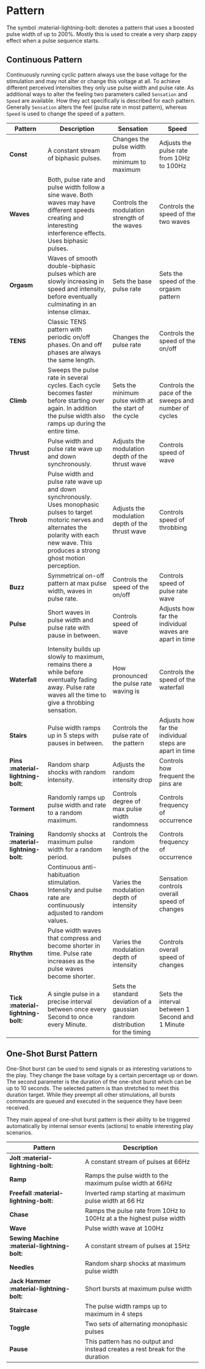 # Pattern

The symbol :material-lightning-bolt: denotes a pattern that uses a boosted pulse width of up to 200%. Mostly this is used to create a very sharp zappy effect when a pulse sequence starts.

## Continuous Pattern

Continuously running cyclic pattern always use the base voltage for the stimulation and may not alter or change this voltage at all. To achieve different perceived intensities they only use pulse width and pulse rate. As additional ways to alter the feeling two parameters called `Sensation` and `Speed` are available. How they act specifically is described for each pattern. Generally `Sensation` alters the feel (pulse rate in most pattern), whereas `Speed` is used to change the speed of a pattern.

| Pattern                                | Description                                                                                                                                                                                                | Sensation                                                                    | Speed                                                  |
| -------------------------------------- | ---------------------------------------------------------------------------------------------------------------------------------------------------------------------------------------------------------- | ---------------------------------------------------------------------------- | ------------------------------------------------------ |
| **Const**                              | A constant stream of biphasic pulses.                                                                                                                                                                      | Changes the pulse width from minimum to maximum                              | Adjusts the pulse rate from 10Hz to 100Hz              |
| **Waves**                              | Both, pulse rate and pulse width follow a sine wave. Both waves may have different speeds creating and interesting interference effects. Uses biphasic pulses.                                             | Controls the modulation strength of the waves                                | Controls the speed of the two waves                    |
| **Orgasm**                             | Waves of smooth double-biphasic pulses which are slowly increasing in speed and intensity, before eventually culminating in an intense climax.                                                             | Sets the base pulse rate                                                     | Sets the speed of the orgasm pattern                   |
| **TENS**                               | Classic TENS pattern with periodic on/off phases. On and off phases are always the same length.                                                                                                            | Changes the pulse rate                                                       | Controls the speed of the on/off                       |
| **Climb**                              | Sweeps the pulse rate in several cycles. Each cycle becomes faster before starting over again. In addition the pulse width also ramps up during the entire time.                                           | Sets the minimum pulse width at the start of the cycle                       | Controls the pace of the sweeps and number of cycles   |
| **Thrust**                             | Pulse width and pulse rate wave up and down synchronously.                                                                                                                                                 | Adjusts the modulation depth of the thrust wave                              | Controls speed of wave                                 |
| **Throb**                              | Pulse width and pulse rate wave up and down synchronously. Uses monophasic pulses to target motoric nerves and alternates the polarity with each new wave. This produces a strong ghost motion perception. | Adjusts the modulation depth of the thrust wave                              | Controls speed of throbbing                            |
| **Buzz**                               | Symmetrical on-off pattern at max pulse width, waves in pulse rate.                                                                                                                                        | Controls the speed of the on/off                                             | Controls speed of pulse rate wave                      |
| **Pulse**                              | Short waves in pulse width and pulse rate with pause in between.                                                                                                                                           | Controls speed of wave                                                       | Adjusts how far the individual waves are apart in time |
| **Waterfall**                          | Intensity builds up slowly to maximum, remains there a while before eventually fading away. Pulse rate waves all the time to give a throbbing sensation.                                                   | How pronounced the pulse rate waving is                                      | Controls the speed of the waterfall                    |
| **Stairs**                             | Pulse width ramps up in 5 steps with pauses in between.                                                                                                                                                    | Controls the pulse rate of the pattern                                       | Adjusts how far the individual steps are apart in time |
| **Pins :material-lightning-bolt:**     | Random sharp shocks with random intensity.                                                                                                                                                                 | Adjusts the random intensity drop                                            | Controls how frequent the pins are                     |
| **Torment**                            | Randomly ramps up pulse width and rate to a random maximum.                                                                                                                                                | Controls degree of max pulse width randomness                                | Controls frequency of occurrence                       |
| **Training :material-lightning-bolt:** | Randomly shocks at maximum pulse width for a random period.                                                                                                                                                | Controls the random length of the pulses                                     | Controls frequency of occurrence                       |
| **Chaos**                              | Continuous anti-habituation stimulation. Intensity and pulse rate are continuously adjusted to random values.                                                                                              | Varies the modulation depth of intensity                                     | Sensation controls overall speed of changes            |
| **Rhythm**                             | Pulse width waves that compress and become shorter in time. Pulse rate increases as the pulse waves become shorter.                                                                                        | Varies the modulation depth of intensity                                     | Controls overall speed of changes                      |
| **Tick :material-lightning-bolt:**     | A single pulse in a precise interval between once every Second to once every Minute.                                                                                                                       | Sets the standard deviation of a gaussian random distribution for the timing | Sets the interval between 1 Second and 1 Minute        |

## One-Shot Burst Pattern

One-Shot burst can be used to send signals or as interesting variations to the play. They change the base voltage by a certain percentage up or down. The second parameter is the duration of the one-shot burst which can be up to 10 seconds. The selected pattern is than stretched to meet this duration target. While they preempt all other stimulations, all bursts commands are queued and executed in the sequence they have been received.

They main appeal of one-shot burst pattern is their ability to be triggered automatically by internal sensor events (actions) to enable interesting play scenarios.

| Pattern                                      | Description                                                                  |
| -------------------------------------------- | ---------------------------------------------------------------------------- |
| **Jolt :material-lightning-bolt:**           | A constant stream of pulses at 66Hz                                          |
| **Ramp**                                     | Ramps the pulse width to the maximum pulse width at 66Hz                     |
| **Freefall :material-lightning-bolt:**       | Inverted ramp starting at maximum pulse width at 66 Hz                       |
| **Chase**                                    | Ramps the pulse rate from 10Hz to 100Hz at a the highest pulse width         |
| **Wave**                                     | Pulse width wave at 100Hz                                                    |
| **Sewing Machine :material-lightning-bolt:** | A constant stream of pulses at 15Hz                                          |
| **Needles**                                  | Random sharp shocks at maximum pulse width                                   |
| **Jack Hammer :material-lightning-bolt:**    | Short bursts at maximum pulse width                                          |
| **Staircase**                                | The pulse width ramps up to maximum in 4 steps                               |
| **Toggle**                                   | Two sets of alternating monophasic pulses                                    |
| **Pause**                                    | This pattern has no output and instead creates a rest break for the duration |
